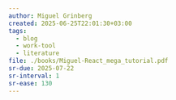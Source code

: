 ```yaml
---
author: Miguel Grinberg
created: 2025-06-25T22:01:30+03:00
tags:
  - blog
  - work-tool
  - literature
file: ./books/Miguel-React_mega_tutorial.pdf
sr-due: 2025-07-22
sr-interval: 1
sr-ease: 130
---
```

